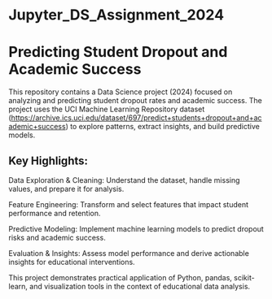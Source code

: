 # Jupyter_DS_Assignment_2024

# Predicting Student Dropout and Academic Success

This repository contains a Data Science project (2024) focused on analyzing and predicting student dropout rates and academic success. The project uses the UCI Machine Learning Repository dataset (https://archive.ics.uci.edu/dataset/697/predict+students+dropout+and+academic+success) to explore patterns, extract insights, and build predictive models.

## Key Highlights:

Data Exploration & Cleaning: Understand the dataset, handle missing values, and prepare it for analysis.

Feature Engineering: Transform and select features that impact student performance and retention.

Predictive Modeling: Implement machine learning models to predict dropout risks and academic success.

Evaluation & Insights: Assess model performance and derive actionable insights for educational interventions.

This project demonstrates practical application of Python, pandas, scikit-learn, and visualization tools in the context of educational data analysis.
